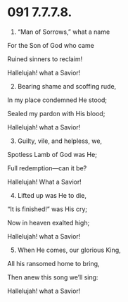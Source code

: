 # 091 7.7.7.8.

1.  “Man of Sorrows,” what a name

For the Son of God who came

Ruined sinners to reclaim!

Hallelujah! what a Savior!

2.  Bearing shame and scoffing rude,

In my place condemned He stood;

Sealed my pardon with His blood;

Hallelujah! what a Savior!

3.  Guilty, vile, and helpless, we,

Spotless Lamb of God was He;

Full redemption—can it be?

Hallelujah! What a Savior!

4.  Lifted up was He to die,

“It is finished!” was His cry;

Now in heaven exalted high;

Hallelujah! what a Savior!

5.  When He comes, our glorious King,

All his ransomed home to bring,

Then anew this song we’ll sing:

Hallelujah! what a Savior!

